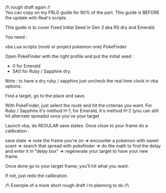 /!\ rough draft again /!\
You can copy on my FRLG guide for 90% of the part.
This guide is BEFORE the update with Real's scripts

This guide is to cover Fixed Initial Seed in Gen 3 aka RS dry and Emerald.

You need :

vba
Lua scripts (noob or project pokemon one)
PokeFinder

Open PokeFinder with the right profile and put the initial seed :
- 0 for Emerald
- 5A0 for Ruby / Sapphire dry.


Note : to have a dry ruby / sapphire just uncheck the real time clock in vba options.

Find a target, go to the place and save.

With PokeFinder, just select the route and hit the criterias you want. For Ruby / Sapphire it's method H-1, for Emerald, it's method H-2 (you can still hit alternate spreads) once you've your target

Launch vba, do REGULAR save states. Once close to your frame do a calibration :

save state => note the frame you're on => encounter a pokemon with sweet scent => search that spread with pokefinder => do the math to find the delay and enter it in "delay box" => regenerate your target to have your new frame.

Once done go to your target frame; you'll hit what you want.

If not, just redo the calibration.

/!\ Example of a more short rough draft i'm planning to do /!\
